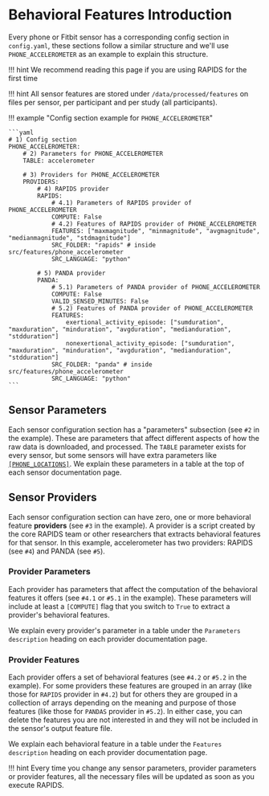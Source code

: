 # Behavioral Features Introduction

Every phone or Fitbit sensor has a corresponding config section in `config.yaml`, these sections follow a similar structure and we'll use `PHONE_ACCELEROMETER` as an example to explain this structure.

!!! hint
    We recommend reading this page if you are using RAPIDS for the first time

!!! hint
    All sensor features are stored under `/data/processed/features` on files per sensor, per participant and per study (all participants).

!!! example "Config section example for `PHONE_ACCELEROMETER`"

    ```yaml
    # 1) Config section
    PHONE_ACCELEROMETER:
        # 2) Parameters for PHONE_ACCELEROMETER
        TABLE: accelerometer

        # 3) Providers for PHONE_ACCELEROMETER
        PROVIDERS:
            # 4) RAPIDS provider
            RAPIDS:
                # 4.1) Parameters of RAPIDS provider of PHONE_ACCELEROMETER
                COMPUTE: False
                # 4.2) Features of RAPIDS provider of PHONE_ACCELEROMETER
                FEATURES: ["maxmagnitude", "minmagnitude", "avgmagnitude", "medianmagnitude", "stdmagnitude"]
                SRC_FOLDER: "rapids" # inside src/features/phone_accelerometer
                SRC_LANGUAGE: "python"
            
            # 5) PANDA provider
            PANDA:
                # 5.1) Parameters of PANDA provider of PHONE_ACCELEROMETER
                COMPUTE: False
                VALID_SENSED_MINUTES: False
                # 5.2) Features of PANDA provider of PHONE_ACCELEROMETER
                FEATURES:
                    exertional_activity_episode: ["sumduration", "maxduration", "minduration", "avgduration", "medianduration", "stdduration"]
                    nonexertional_activity_episode: ["sumduration", "maxduration", "minduration", "avgduration", "medianduration", "stdduration"]
                SRC_FOLDER: "panda" # inside src/features/phone_accelerometer
                SRC_LANGUAGE: "python"
    ```

## Sensor Parameters
Each sensor configuration section has a "parameters" subsection (see `#2` in the example). These are parameters that affect different aspects of how the raw data is downloaded, and processed. The `TABLE` parameter exists for every sensor, but some sensors will have extra parameters like [`[PHONE_LOCATIONS]`](../phone-locations/). We explain these parameters in a table at the top of each sensor documentation page.

## Sensor Providers
Each sensor configuration section can have zero, one or more behavioral feature **providers** (see `#3` in the example). A provider is a script created by the core RAPIDS team or other researchers that extracts behavioral features for that sensor. In this example, accelerometer has two providers: RAPIDS (see `#4`) and PANDA (see `#5`).

### Provider Parameters
Each provider has parameters that affect the computation of the behavioral features it offers (see `#4.1` or `#5.1` in the example). These parameters will include at least a `[COMPUTE]` flag that you switch to `True` to extract a provider's behavioral features. 

We explain every provider's parameter in a table under the `Parameters description` heading on each provider documentation page.

### Provider Features
Each provider offers a set of behavioral features (see `#4.2` or `#5.2` in the example). For some providers these features are grouped in an array (like those for `RAPIDS` provider in `#4.2`) but for others they are grouped in a collection of arrays depending on the meaning and purpose of those features (like those for `PANDAS` provider in `#5.2`). In either case, you can delete the features you are not interested in and they will not be included in the sensor's output feature file. 

We explain each behavioral feature in a table under the `Features description` heading on each provider documentation page.

!!! hint
    Every time you change any sensor parameters, provider parameters or provider features, all the necessary files will be updated as soon as you execute RAPIDS.
